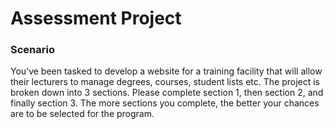 # Assessment Project

### Scenario
You’ve been tasked to develop a website for a training facility that will allow their lecturers to manage degrees, courses, student lists etc. The project is broken down into 3 sections. Please complete section 1, then section 2, and finally section 3. The more sections you complete, the better your chances are to be selected for the program. 